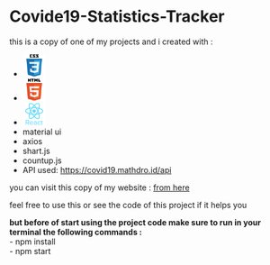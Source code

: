 # Covide19-Statistics-Tracker

this is a copy of  one of my projects and i created with :

- <img src="https://raw.githubusercontent.com/devicons/devicon/master/icons/css3/css3-original-wordmark.svg" alt="css3" width="40" height="40" style="max-width:100%;">
- <img src="https://raw.githubusercontent.com/devicons/devicon/master/icons/html5/html5-original-wordmark.svg" alt="html5" width="40" height="40" style="max-width:100%;">
- <img src="https://raw.githubusercontent.com/devicons/devicon/master/icons/react/react-original-wordmark.svg" alt="html5" width="40" height="40" style="max-width:100%;">
- material ui
- axios 
- shart.js
- countup.js
- API used: https://covid19.mathdro.id/api

you can visit this copy of my website  :  <a href="https://covide19-statistics-tracker.vercel.app/" >from here</a>

feel free to use this or see the code of this project if it helps you

<strong>
  but before of start using the project code make sure to run in your terminal the following commands : 
</strong> </br>
- npm install </br>
- npm start
